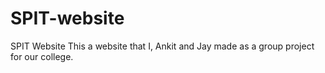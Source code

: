 # SPIT-website
SPIT Website
This a website that I, Ankit and Jay made as a group project for our college.
